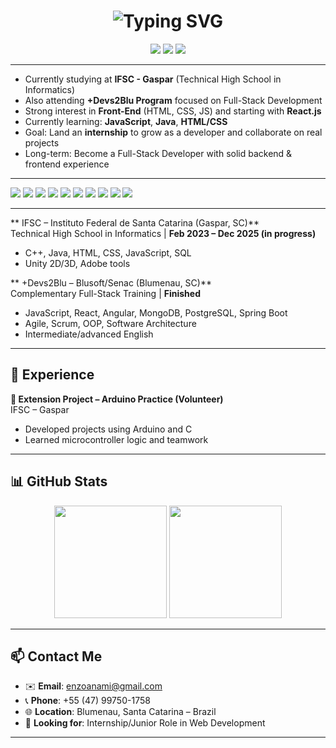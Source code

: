<h1 align="center">
  <img src="https://readme-typing-svg.demolab.com?font=Fira+Code&size=26&pause=1000&center=true&vCenter=true&width=1000&lines=Hi+%F0%9F%91%8B+I'm+Enzo+Anami;Front-End+Focused+%7C+Aspiring+Full-Stack+Dev;Currently+Learning+JavaScript%2C+Java%2C+HTML%2C+CSS" alt="Typing SVG" />
</h1>

<p align="center">
  <img src="https://img.shields.io/badge/Status-Open%20to%20Work-brightgreen?style=for-the-badge" />
  <img src="https://img.shields.io/badge/Location-Blumenau%2C%20SC-blue?style=for-the-badge" />
  <img src="https://img.shields.io/badge/Email-enzoanami@gmail.com-red?style=for-the-badge" />
</p>

---

- Currently studying at **IFSC - Gaspar** (Technical High School in Informatics)  
- Also attending **+Devs2Blu Program** focused on Full-Stack Development  
- Strong interest in **Front-End** (HTML, CSS, JS) and starting with **React.js**  
- Currently learning: **JavaScript**, **Java**, **HTML/CSS**  
- Goal: Land an **internship** to grow as a developer and collaborate on real projects  
- Long-term: Become a Full-Stack Developer with solid backend & frontend experience  

---

<p align="left">
  <img src="https://img.shields.io/badge/HTML5-E34F26?style=flat&logo=html5&logoColor=white" />
  <img src="https://img.shields.io/badge/CSS3-1572B6?style=flat&logo=css3&logoColor=white" />
  <img src="https://img.shields.io/badge/JavaScript-F7DF1E?style=flat&logo=javascript&logoColor=black" />
  <img src="https://img.shields.io/badge/Java-007396?style=flat&logo=java&logoColor=white" />
  <img src="https://img.shields.io/badge/React-20232A?style=flat&logo=react&logoColor=61DAFB" />
  <img src="https://img.shields.io/badge/Spring_Boot-6DB33F?style=flat&logo=spring-boot&logoColor=white" />
  <img src="https://img.shields.io/badge/PostgreSQL-4169E1?style=flat&logo=postgresql&logoColor=white" />
  <img src="https://img.shields.io/badge/MongoDB-4EA94B?style=flat&logo=mongodb&logoColor=white" />
  <img src="https://img.shields.io/badge/Git-F05032?style=flat&logo=git&logoColor=white" />
  <img src="https://img.shields.io/badge/Unity-000000?style=flat&logo=unity&logoColor=white" />
</p>

---

** IFSC – Instituto Federal de Santa Catarina (Gaspar, SC)**  
Technical High School in Informatics | **Feb 2023 – Dec 2025 (in progress)**  
- C++, Java, HTML, CSS, JavaScript, SQL  
- Unity 2D/3D, Adobe tools  

** +Devs2Blu – Blusoft/Senac (Blumenau, SC)**  
Complementary Full-Stack Training | **Finished**
- JavaScript, React, Angular, MongoDB, PostgreSQL, Spring Boot  
- Agile, Scrum, OOP, Software Architecture  
- Intermediate/advanced English

---

## 💼 Experience

**🔧 Extension Project – Arduino Practice (Volunteer)**  
IFSC – Gaspar  
- Developed projects using Arduino and C  
- Learned microcontroller logic and teamwork  

---

## 📊 GitHub Stats

<p align="center">
  <img height="180em" src="https://github-readme-stats.vercel.app/api?username=kiyanamiiii&show_icons=true&theme=tokyonight&hide_border=true" />
  <img height="180em" src="https://github-readme-stats.vercel.app/api/top-langs/?username=kiyanamiiii&layout=compact&theme=tokyonight&hide_border=true" />
</p>

---

## 📫 Contact Me

- ✉️ **Email**: enzoanami@gmail.com  
- 📞 **Phone**: +55 (47) 99750-1758  
- 🌐 **Location**: Blumenau, Santa Catarina – Brazil  
- 📌 **Looking for**: Internship/Junior Role in Web Development

---

